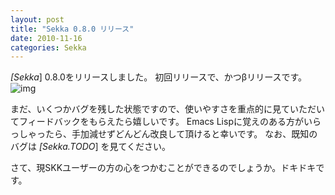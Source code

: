 ```yaml
---
layout: post
title: "Sekka 0.8.0 リリース"
date: 2010-11-16
categories: Sekka
---
```

*[Sekka*] 0.8.0をリリースしました。
初回リリースで、かつβリリースです。
 ![img](http://mrg.bz/NbpKsE)

まだ、いくつかバグを残した状態ですので、使いやすさを重点的に見ていただいてフィードバックをもらえたら嬉しいです。
Emacs Lispに覚えのある方がいらっしゃったら、手加減せずどんどん改良して頂けると幸いです。
なお、既知のバグは *[Sekka.TODO*] を見てください。

さて、現SKKユーザーの方の心をつかむことができるのでしょうか。ドキドキです。
